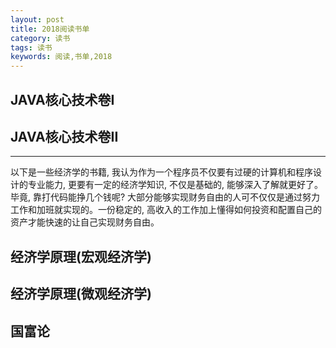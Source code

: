 ```yaml
---
layout: post
title: 2018阅读书单
category: 读书
tags: 读书
keywords: 阅读,书单,2018
---
```


## JAVA核心技术卷I

## JAVA核心技术卷II

---

以下是一些经济学的书籍, 我认为作为一个程序员不仅要有过硬的计算机和程序设计的专业能力, 更要有一定的经济学知识, 不仅是基础的, 能够深入了解就更好了。 毕竟, 靠打代码能挣几个钱呢? 大部分能够实现财务自由的人可不仅仅是通过努力工作和加班就实现的。一份稳定的, 高收入的工作加上懂得如何投资和配置自己的资产才能快速的让自己实现财务自由。

## 经济学原理(宏观经济学)

## 经济学原理(微观经济学)

## 国富论

